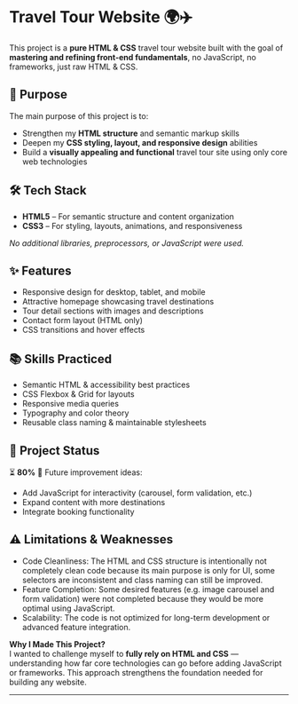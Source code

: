 # Travel Tour Website 🌍✈️

This project is a **pure HTML & CSS** travel tour website built with the goal of **mastering and refining front-end fundamentals**, no JavaScript, no frameworks, just raw HTML & CSS.

## 🎯 Purpose
The main purpose of this project is to:
- Strengthen my **HTML structure** and semantic markup skills
- Deepen my **CSS styling, layout, and responsive design** abilities
- Build a **visually appealing and functional** travel tour site using only core web technologies

## 🛠️ Tech Stack
- **HTML5** – For semantic structure and content organization
- **CSS3** – For styling, layouts, animations, and responsiveness

_No additional libraries, preprocessors, or JavaScript were used._

## ✨ Features
- Responsive design for desktop, tablet, and mobile
- Attractive homepage showcasing travel destinations
- Tour detail sections with images and descriptions
- Contact form layout (HTML only)
- CSS transitions and hover effects

## 📚 Skills Practiced
- Semantic HTML & accessibility best practices
- CSS Flexbox & Grid for layouts
- Responsive media queries
- Typography and color theory
- Reusable class naming & maintainable stylesheets

## 📌 Project Status
⏳ **80%** 
🚀 Future improvement ideas:
- Add JavaScript for interactivity (carousel, form validation, etc.)
- Expand content with more destinations
- Integrate booking functionality

## ⚠️ Limitations & Weaknesses
- Code Cleanliness: The HTML and CSS structure is intentionally not completely clean code because its main purpose is only for UI, some selectors are inconsistent and class naming can still be improved.
- Feature Completion: Some desired features (e.g. image carousel and form validation) were not completed because they would be more optimal using JavaScript.
- Scalability: The code is not optimized for long-term development or advanced feature integration.

**Why I Made This Project?**  
I wanted to challenge myself to **fully rely on HTML and CSS** — understanding how far core technologies can go before adding JavaScript or frameworks. This approach strengthens the foundation needed for building any website.

---
